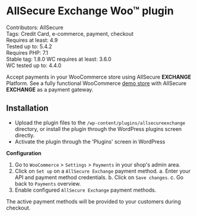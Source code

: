 # AllSecure Exchange Woo™ plugin
Contributors: AllSecure  
Tags: Credit Card, e-commerce, payment, checkout  
Requires at least: 4.9  
Tested up to: 5.4.2  
Requires PHP: 7.1  
Stable tag: 1.8.0 
WC requires at least: 3.6.0  
WC tested up to: 4.4.0  

Accept payments in your WooCommerce store using AllSecure **EXCHANGE** Platform. See a fully functional WooCommerce <a href="http://demo.allsecure.xyz/cart/exchange/woo" target="_new">demo store</a> with AllSecure **EXCHANGE** as a payment gateway.

## Installation
- Upload the plugin files to the `/wp-content/plugins/allsecureexchange` directory, or install the plugin through the WordPress plugins screen directly.
- Activate the plugin through the 'Plugins' screen in WordPress

**Configuration**

1. Go to `WooCommerce` > `Settings` > `Payments` in your shop's admin area.
2. Click on `Set up` on a `AllSecure Exchange` payment method.
    a. Enter your API and payment method credentials.
    b. Click on `Save changes`.
    c. Go back to `Payments` overview.
3. Enable configured `AllSecure Exchange` payment methods.

The active payment methods will be provided to your customers during checkout.
